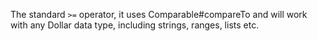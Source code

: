 The standard `>=` operator, it uses Comparable#compareTo and will work with any Dollar data type, including strings, ranges, lists etc.